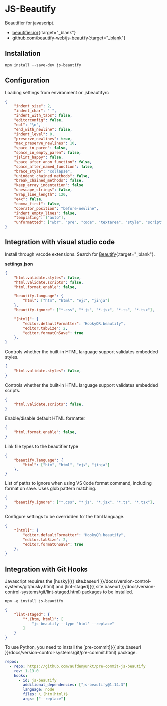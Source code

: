 # JS-Beautify

Beautifier for javascript.

- [beautifier.io/](https://beautifier.io/){:target="_blank"}
- [github.com/beautify-web/js-beautify](https://github.com/beautify-web/js-beautify){:target="_blank"}

## Installation

```shell
npm install --save-dev js-beautify
```

## Configuration

Loading settings from environment or .jsbeautifyrc

```json
{
    "indent_size": 2,
    "indent_char": " ",
    "indent_with_tabs": false,
    "editorconfig": false,
    "eol": "\n",
    "end_with_newline": false,
    "indent_level": 0,
    "preserve_newlines": true,
    "max_preserve_newlines": 10,
    "space_in_paren": false,
    "space_in_empty_paren": false,
    "jslint_happy": false,
    "space_after_anon_function": false,
    "space_after_named_function": false,
    "brace_style": "collapse",
    "unindent_chained_methods": false,
    "break_chained_methods": false,
    "keep_array_indentation": false,
    "unescape_strings": false,
    "wrap_line_length": 120,
    "e4x": false,
    "comma_first": false,
    "operator_position": "before-newline",
    "indent_empty_lines": false,
    "templating": ["auto"],
    "unformatted": ["wbr", "pre", "code", "textarea", "style", "script"]
}
```

## Integration with visual studio code

Install through vscode extensions. Search for [Beautify](https://marketplace.visualstudio.com/items?itemName=HookyQR.beautify){:target="_blank"}.

**settings.json**

```json
{
    "html.validate.styles": false,
    "html.validate.scripts": false,
    "html.format.enable": false,

    "beautify.language": {
        "html": ["htm", "html", "ejs", "jinja"]
    },
    "beautify.ignore": ["*.css", "*.js", "*.jsx", "*.ts", "*.tsx"],

    "[html]": {
        "editor.defaultFormatter": "HookyQR.beautify",
        "editor.tabSize": 2,
        "editor.formatOnSave": true
    },
}
```

Controls whether the built-in HTML language support validates embedded styles.

```json
{
    "html.validate.styles": false,
}
```

Controls whether the built-in HTML language support validates embedded scripts.

```json
{
    "html.validate.scripts": false,
}
```

Enable/disable default HTML formatter.

```json
{
    "html.format.enable": false,
}
```

Link file types to the beautifier type

```json
{
    "beautify.language": {
        "html": ["htm", "html", "ejs", "jinja"]
    },
}
```

List of paths to ignore when using VS Code format command, including format on save. Uses glob pattern matching.

```json
{
    "beautify.ignore": ["*.css", "*.js", "*.jsx", "*.ts", "*.tsx"],
}
```

Configure settings to be overridden for the html language.

```json
{
    "[html]": {
        "editor.defaultFormatter": "HookyQR.beautify",
        "editor.tabSize": 2,
        "editor.formatOnSave": true
    },
}
```

## Integration with Git Hooks

Javascript requires the [husky]({{ site.baseurl }}/docs/version-control-systems/git/husky.html) and [lint-staged]({{ site.baseurl }}/docs/version-control-systems/git/lint-staged.html) packages to be installed.

```shell
npm -g install js-beautify
```

```json
{
    "lint-staged": {
        "*.{htm, html}": [
            "js-beautify --type 'html' --replace"
        ]
    }
}
```

To use Python, you need to install the [pre-commit]({{ site.baseurl }}/docs/version-control-systems/git/pre-commit.html) package.

```yaml
repos:
  - repo: https://github.com/aufdenpunkt/pre-commit-js-beautify
    rev: 1.13.0
    hooks:
      - id: js-beautify
        additional_dependencies: ["js-beautify@1.14.3"]
        language: node
        files: \.(htm|html)$
        args: ["--replace"]
```
